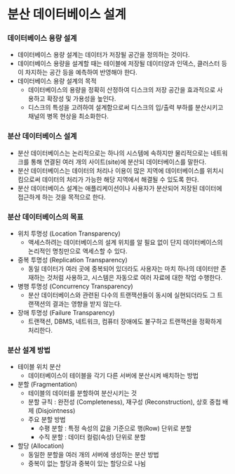 # 분산 데이터베이스 설계

### 데이터베이스 용량 설계

- 데이터베이스 용량 설계는 데이터가 저장될 공간을 정의하는 것이다.
- 데이터베이스 용량을 설계할 때는 테이블에 저장될 데이터양과 인덱스, 클러스터 등이 차지하는 공간 등을 예측하여 반영해야 한다.
- 데이터베이스 용량 설계의 목적
    - 데이터베이스의 용량을 정확히 산정하여 디스크의 저장 공간을 효과적으로 사용하고 확장성 및 가용성을 높인다.
    - 디스크의 특성을 고려하여 설계함으로써 디스크의 입/출력 부하를 분산시키고 채널의 병목 현상을 최소화한다.

### 분산 데이터베이스 설계

- 분산 데이터베이스는 논리적으로는 하나의 시스템에 속하지만 물리적으로는 네트워크를 통해 연결된 여러 개의 사이트(site)에 분산되 데이터베이스를 말한다.
- 분산 데이터베이스는 데이터의 처리나 이용이 많은 지역에 데이터베이스를 위치시킴으로써 데이터의 처리가 가능한 해당 지역에서 해결될 수 있도록 한다.
- 분산 데이터베이스 설계는 애플리케이션이나 사용자가 분산되어 저장된 데이터에 접근하게 하는 것을 목적으로 한다.

### 분산 데이터베이스의 목표

- 위치 투명성 (Location Transparency)
    - 액세스하려는 데이터베이스의 설계 위치를 알 필요 없이 단지 데이터베이스의 논리적인 명칭만으로 액세스할 수 있다.
- 중복 투명성 (Replication Transparency)
    - 동일 데이터가 여러 곳에 중복되어 있더라도 사용자는 마치 하나의 데이터만 존재하는 것처럼 사용하고, 시스템은 자동으로 여러 자료에 대한 작업 수행한다.
- 병행 투명성 (Concurrency Transparency)
    - 분산 데이터베이스와 관련된 다수의 트랜잭션들이 동시에 실현되더라도 그 트랜잭션의 결과는 영향을 받지 않는다.
- 장애 투명성 (Failure Transparency)
    - 트랜잭션, DBMS, 네트워크, 컴퓨터 장애에도 불구하고 트랜잭션을 정확하게 처리한다.
    

### 분산 설계 방법

- 테이블 위치 분산
    - 데이터베이스이 테이블을 각기 다른 서버에 분산시켜 배치하는 방법
- 분할 (Fragmentation)
    - 테이블의 데이터를 분할하여 분산시키는 것
    - 분할 규칙 : 완전성 (Completeness), 재구성 (Reconstruction), 상호 중첩 배제 (Disjointness)
    - 주요 분할 방법
        - 수평 분할 : 특정 속성의 값을 기준으로 행(Row) 단위로 분할
        - 수직 분할 : 데이터 컬럼(속성) 단위로 분할
- 할당 (Allocation)
    - 동일한 분할을 여러 개의 서버에 생성하는 분산 방법
    - 중복이 없는  할당과 중복이 있는 할당으로 나뉨
